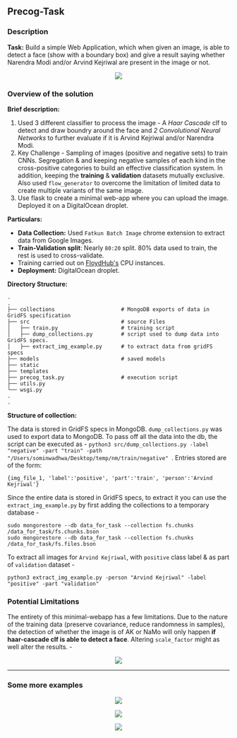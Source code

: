 ## Precog-Task

### Description

**Task:** Build a simple Web Application, which when given an image, is able to detect a face (show with a boundary box) and give a result saying whether Narendra Modi and/or Arvind Kejriwal are present in the image or not.

<p align="center">
  <img src="https://github.com/sominwadhwa/precog_task/blob/master/static/etc/1.png?raw=true"/>
</p>

### Overview of the solution

**Brief description:**
1. Used 3 different classifier to process the image - A *Haar Cascade* clf to detect and draw boundry around the face and *2 Convolutional Neural Networks* to further evaluate if it is Arvind Kejriwal and/or Narendra Modi.
2. Key Challenge - Sampling of images (positive and negative sets) to train CNNs. Segregation & and keeping negative samples of each kind in the cross-positive categories to build an effective classification system. In addition, keeping the **training** & **validation** datasets mutually exclusive. Also used `flow_generator` to overcome the limitation of limited data to create multiple variants of the same image.
3. Use flask to create a minimal web-app where you can upload the image. Deployed it on a DigitalOcean droplet.

**Particulars:**
- **Data Collection:** Used `Fatkun Batch Image` chrome extension to extract data from Google Images.
- **Train-Validation split**: Nearly `80:20` split. 80% data used to train, the rest is used to cross-validate.
- Training carried out on [FloydHub's](https://www.floydhub.com/) CPU instances.
- **Deployment:** DigitalOcean droplet.

**Directory Structure:**

    .
    .
    ├── collections                     # MongoDB exports of data in GridFS specification
    ├── src                             # source Files
    │   ├── train.py                    # training script
    │   ├── dump_collections.py         # script used to dump data into GridFS specs.
    │   ├── extract_img_example.py      # to extract data from gridFS specs
    ├── models                          # saved models               
    ├── static
    ├── templates
    ├── precog_task.py                  # execution script  
    ├── utils.py
    └── wsgi.py
    .
    .

**Structure of collection:**

The data is stored in GridFS specs in MongoDB. `dump_collections.py` was used to export data to MongoDB. To pass off all the data into the db, the script can be executed as - `python3 src/dump_collections.py -label "negative" -part "train" -path "/Users/sominwadhwa/Desktop/temp/nm/train/negative" `. Entries stored are of the form:

    {img_file_1, 'label':'positive', 'part':'train', 'person':'Arvind Kejriwal'}

Since the entire data is stored in GridFS specs, to extract it you can use the `extract_img_example.py` by first adding the collections to a temporary database -

    sudo mongorestore --db data_for_task --collection fs.chunks /data_for_task/fs.chunks.bson
    sudo mongorestore --db data_for_task --collection fs.chunks /data_for_task/fs.files.bson

To extract all images for `Arvind Kejriwal`, with `positive` class label & as part of `validation` dataset -

    python3 extract_img_example.py -person "Arvind Kejriwal" -label "positive" -part "validation"

### Potential Limitations

The entirety of this minimal-webapp has a few limitations. Due to the nature of the training data (preserve covariance, reduce randomness in samples), the detection of whether the image is of AK or NaMo will only happen **if haar-cascade clf is able to detect a face**. Altering `scale_factor` might as well alter the results. -

<p align="center">
  <img src="https://github.com/sominwadhwa/precog_task/blob/master/static/etc/2.png?raw=true"/>
</p>

---
### Some more examples

<p align="center">
  <img src="https://github.com/sominwadhwa/precog_task/blob/master/static/etc/3.png?raw=true"/>
</p>

<p align="center">
  <img src="https://github.com/sominwadhwa/precog_task/blob/master/static/etc/4.png?raw=true"/>
</p>

<p align="center">
  <img src="https://github.com/sominwadhwa/precog_task/blob/master/static/etc/5.png?raw=true"/>
</p>
